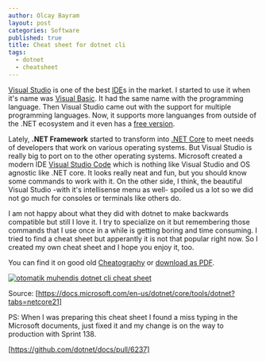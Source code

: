 ```yaml
---
author: Olcay Bayram
layout: post
categories: Software
published: true
title: Cheat sheet for dotnet cli
tags:
  - dotnet
  - cheatsheet
---
```

[Visual Studio](https://visualstudio.microsoft.com/) is one of the best [IDE](https://en.wikipedia.org/wiki/Integrated_development_environment)s in the market. I started to use it when it's name was [Visual Basic](https://en.wikipedia.org/wiki/Visual_Basic). It had the same name with the programming language. Then Visual Studio came out with the support for multiple programming languages. Now, it supports more languanges from outside of the .NET ecosystem and it even has a [free version](https://visualstudio.microsoft.com/vs/community/).

Lately, **.NET Framework** started to transform into [.NET Core](https://www.microsoft.com/net/learn/get-started) to meet needs of developers that work on various operating systems. But Visual Studio is really big to port on to the other operating systems. Microsoft created a modern IDE [Visual Studio Code](https://code.visualstudio.com/) which is nothing like Visual Studio and OS agnostic like .NET core. It looks really neat and fun, but you should know some commands to work with it. On the other side, I think, the beautiful Visual Studio -with it's intellisense menu as well- spoiled us a lot so we did not go much for consoles or terminals like others do.

I am not happy about what they did with dotnet to make backwards compatible but still I love it. I try to specialize on it but remembering those commands that I use once in a while is getting boring and time consuming. I tried to find a cheat sheet but apperantly it is not that popular right now. So I created my own cheat sheet and I hope you enjoy it, too.

You can find it on good old [Cheatography](https://www.cheatography.com/oba/cheat-sheets/dotnet-cli/) or [download as PDF](https://www.cheatography.com/oba/cheat-sheets/dotnet-cli/pdf/).

[![otomatik muhendis dotnet cli cheat sheet]({{site.baseurl}}/img/oba_dotnet-cli-1.png)]({{site.baseurl}}/img/oba_dotnet-cli-1.png)

Source: [https://docs.microsoft.com/en-us/dotnet/core/tools/dotnet?tabs=netcore21]

PS: When I was preparing this cheat sheet I found a miss typing in the Microsoft documents, just fixed it and my change is on the way to production with Sprint 138.

[https://github.com/dotnet/docs/pull/6237]
